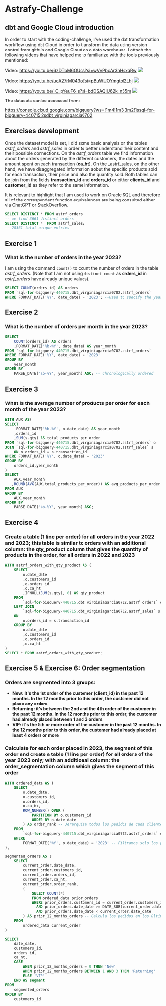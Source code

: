 # Astrafy-Challenge

## dbt and Google Cloud introduction

In order to start with the coding-challenge, I've used the dbt transformation workflow using dbt Cloud in order to transform the data using version control from github and Google Cloud as a data warehouse.
I attach the following videos that have helped me to familiarize with the tools previously mentioned:

Video: https://youtu.be/6zDTbM6OUcs?si=wVvPbcAr3hHcxqRw
[![](https://img.youtube.com/vi/wVvPbcAr3hHcxqRw/0.jpg)](https://youtu.be/6zDTbM6OUcs?si=wVvPbcAr3hHcxqRw)

Video: https://youtu.be/ucA27rM043o?si=pBuWUOYmgtoI2Lhj
[![](https://img.youtube.com/vi/pBuWUOYmgtoI2Lhj/0.jpg)](https://youtu.be/ucA27rM043o?si=pBuWUOYmgtoI2Lhj)

Video: https://youtu.be/_C_pYeuF6_s?si=bdDSAQIU62k_nS5m
[![](https://img.youtube.com/vi/bdDSAQIU62k_nS5m/0.jpg)](https://youtu.be/_C_pYeuF6_s?si=bdDSAQIU62k_nS5m)

The datasets can be accessed from:

https://console.cloud.google.com/bigquery?ws=!1m4!1m3!3m2!1ssql-for-bigquery-440715!2sdbt_virginiagarcia0702

## Exercises development
Once the dataset model is set, I did some basic analysis on the tables 
_astrf_orders_ and _astrf_sales_ in order to better understand their 
content and their possible connections. 
On the _astrf_orders_ table we find information about the orders generated
by the different customers, the dates and the amount spent on each transaction (**ca_ht**).
On the _astrf_sales, on the other hand, we have disaggregated information aobut the specific
products sold for each transaction, their price and also the quantity sold.
Both tables can be join from the fields **transaction_id** and **orders_id** or either **clients_id** and **customer_id** as they refer to the same information.

It is relevant to highlight that I am used to work on Oracle SQL and therefore all of the correspondent function equivalences are being consulted either via ChatGPT or StackOverflow.

```sql
SELECT DISTINCT * FROM astrf_orders
-- we find 3661 distinct orders
SELECT DISTINCT *  FROM astrf_sales;
-- 28361 total unique entries
```

## Exercise 1
### What is the number of orders in the year 2023?
I am using the command `count()` to count the number of orders in the table _astrf_orders_.
(Note that I am not using ```distinct count``` as **orders_id** in _astrf_orders_ have already unique values).

```sql
SELECT COUNT(orders_id) AS orders
FROM `sql-for-bigquery-440715.dbt_virginiagarcia0702.astrf_orders` 
WHERE FORMAT_DATE('%Y', date_date) = '2023'; --Used to specify the year 2023
```

## Exercise 2
### What is the number of orders per month in the year 2023?


```sql
SELECT 
    COUNT(orders_id) AS orders
    ,FORMAT_DATE('%b-%Y', date_date) AS year_month
FROM `sql-for-bigquery-440715.dbt_virginiagarcia0702.astrf_orders`
WHERE FORMAT_DATE('%Y', date_date) = '2023'
GROUP BY 
    year_month
ORDER BY 
    PARSE_DATE('%b-%Y', year_month) ASC; -- chronologically ordered
```

## Exercise 3
### What is the average number of products per order for each month of the year 2023?
```sql
WITH AUX AS(
SELECT 
     FORMAT_DATE('%b-%Y', o.date_date) AS year_month
    ,orders_id 
    ,SUM(s.qty) AS total_products_per_order
FROM `sql-for-bigquery-440715.dbt_virginiagarcia0702.astrf_orders` o
JOIN `sql-for-bigquery-440715.dbt_virginiagarcia0702.astrf_sales` s
    ON o.orders_id = s.transaction_id
WHERE FORMAT_DATE('%Y', o.date_date) = '2023'
GROUP BY 
    orders_id,year_month
)
SELECT
    AUX.year_month
   ,ROUND(AVG(AUX.total_products_per_order)) AS avg_products_per_order
FROM AUX
GROUP BY 
    AUX.year_month
ORDER BY 
    PARSE_DATE('%b-%Y', year_month) ASC;
```

## Exercise 4
### Create a table (1 line per order) for all orders in the year 2022 and 2023; this table is similar to orders with an additional column: the qty_product column that gives the quantity of products in the order, for all orders in 2022 and 2023
```sql
WITH astrf_orders_with_qty_product AS (
    SELECT 
        o.date_date
        ,o.customers_id
        ,o.orders_id
        ,o.ca_ht
        ,IFNULL(SUM(s.qty), 0) AS qty_product
    FROM 
        `sql-for-bigquery-440715.dbt_virginiagarcia0702.astrf_orders` o
    LEFT JOIN 
        `sql-for-bigquery-440715.dbt_virginiagarcia0702.astrf_sales` s 
    ON 
        o.orders_id = s.transaction_id
    GROUP BY
        o.date_date
        ,o.customers_id
        ,o.orders_id
        ,o.ca_ht
)
SELECT * FROM astrf_orders_with_qty_product;
```

## Exercise 5 & Exercise 6: Order segmentation
### Orders are segmented into 3 groups:
- **New: it's the 1st order of the customer (client_id) in the past 12 months. In
the 12 months prior to this order, the customer did not place any orders**
- **Returning: it's between the 2nd and the 4th order of the customer in the
past 12 months. In the 12 months prior to this order, the customer had
already placed between 1 and 3 orders**
- **VIP: it's the 5th or more order of the customer in the past 12 months. In the 12
months prior to this order, the customer had already placed at least 4
orders or more**

### Calculate for each order placed in 2023, the segment of this order and create a table (1 line per order) for all orders of the year 2023 only; with an additional column: the order_segmentation column which gives the segment of this order

```sql
WITH ordered_data AS (
    SELECT
        o.date_date,
        o.customers_id,
        o.orders_id,
        o.ca_ht,
        ROW_NUMBER() OVER (
            PARTITION BY o.customers_id
            ORDER BY o.date_date
        ) AS order_rank -- Jerarquiza todos los pedidos de cada cliente por fecha
    FROM
        `sql-for-bigquery-440715.dbt_virginiagarcia0702.astrf_orders` o
    WHERE
        FORMAT_DATE('%Y', o.date_date) = '2023' -- Filtramos solo los pedidos de 2023
),

segmented_orders AS (
    SELECT
        current_order.date_date,
        current_order.customers_id,
        current_order.orders_id,
        current_order.ca_ht,
        current_order.order_rank,
        (
            SELECT COUNT(*)
            FROM ordered_data prior_orders
            WHERE prior_orders.customers_id = current_order.customers_id
              AND prior_orders.date_date >= DATE_SUB(current_order.date_date, INTERVAL 12 MONTH)
              AND prior_orders.date_date < current_order.date_date
        ) AS prior_12_months_orders -- Calcula los pedidos en los últimos 12 meses
    FROM
        ordered_data current_order
)

SELECT
    date_date,
    customers_id,
    orders_id,
    ca_ht,
    CASE
        WHEN prior_12_months_orders = 0 THEN 'New'
        WHEN prior_12_months_orders BETWEEN 1 AND 3 THEN 'Returning'
        ELSE 'VIP'
    END AS segment
FROM
    segmented_orders
ORDER BY 
    customers_id
```